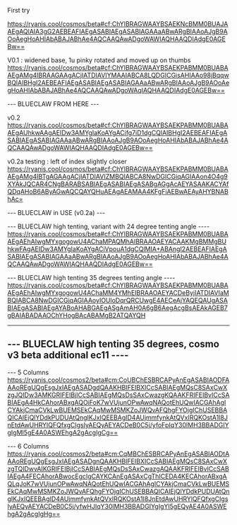 First try

https://ryanis.cool/cosmos/beta#cf:ChYIBRAGWAAYBSAEKNcBMM0BUAJAAEgAQlAIA3gG2AEBEAFIAEgASABIAEgASABIAGAAaABwARgBIAAoAJgB9AOoAegHoAHIAbABAJABhAe4AQCAAQAwADgoWAWIAQHAAQDIAdgE0AGEBw==

V0.1 : widened base, 1u pinky rotated and moved up on thumbs
https://ryanis.cool/cosmos/beta#cf:ChYIBRAGWAAYBSAEKPABMM0BUABAAEgAMg4IBRAAGAAgACjIATDIAVIYMAAIABCA8LQDGICGisAHIAAo98jBqqwBQlAIBHgI2AEBEAFIAEgASABIAEgASABIAGAAaABwARgBIAAoAJgB9AOoAegHoAHIAbABAJABhAe4AQCAAQAwADgoWAqIAQHAAQDIAdgE0AGEBw==

--- BLUECLAW FROM HERE ---

v0.2
https://ryanis.cool/cosmos/beta#cf:ChYIBRAGWAAYBSAEKPABMM0BUABAAEgAUhkwAAgAEIDw3AMYgIaKoAYgACifg7iD1dgCQlAIBHgI2AEBEAFIAEgASABIAEgASABIAGAAaABwARgBIAAoAJgB9AOoAegHoAHIAbABAJABhAe4AQCAAQAwADgoWAWIAQHAAQDIAdgE0AGEBw==

v0.2a testing : left of index slightly closer
https://ryanis.cool/cosmos/beta#cf:ChYIBRAGWAAYBSAEKPABMM0BUABAAEgAMg4IBTgAGAAgACjIATDIAVIZMBQIABCA8NwDGICGiqAGIAAon4O4g9XYAkJQCAR4CNgBARABSABIAEgASABIAEgASABgAGgAcAEYASAAKACYAfQDqAHoB6AByAGwAQCQAYQHuAEAgAEAMAA4KFgFiAEBwAEAyAHYBNABhAc=

--- BLUECLAW in USE (v0.2a) ---


--- BLUECLAW high tenting, variant with 24 degree tenting angle ----
https://ryanis.cool/cosmos/beta#cf:ChYIBRAGWAAYBSAEKPABMM0BUABAAEgAEhAIwgMYxgogowU4AChaMPAQMhAIBRAAOAEYACAAKMgBMMgBUhkwFAgAEIDw3AMYgIaKoAYgACiVpouA1dgCQlMIA+ABAngI2AEBEAFIAEgASABIAEgASABIAGAAaABwARgBIAAoAJgB9AOoAegHoAHIAbABAJABhAe4AQCAAQAwADgoWAWIAQHAAQDIAdgE0AGEBw==


--- BLUECLAW high tenting  35 degrees tenting angle ----
https://ryanis.cool/cosmos/beta#cf:ChYIBRAGWAAYBSAEKPABMM0BUABAAEgAEhAIwgMYxgogowU4AChaMM4YMhEIBRAAOAEYACDeByjIATDIAVIaMBQIABCA8NwDGICGiqAGIAAoyIOUloDqrQRCUwgE4AECeAjYAQEQAUgASABIAEgASABIAEgAYABoAHABGAEgASgAmAH0A6gB6AegAcgBsAEAkAGEB7gBAIABADAAOChYHogBAcABAMgB2ATQAYQH



---------------------------------------------------------------------------
--- BLUECLAW high tenting  35 degrees, cosmo v3 beta  additional ec11  ----
---------------------------------------------------------------------------
--- 5 Columns
https://ryanis.cool/cosmos2/beta#cm:CoUBChESBRCAPyAnEgASABIAODFAAAoREgUQgEsgJxIAEgASADgdQAAKHBIFEIBXICcSABIAEgMQsC8SAxCwXzgJQIDw3AMKGRIFEIBjICcSABIAEgMQsDsSAxCwazgKQAAKFRIFEIBvICcSABIAEgA4HkCAhorABxgAQOiFoK7wVUjunOPwAwqNAQotEhUQwIACGAhAgICYAkjCmaCVkLwBUEMSEkCAqMwMSMKZoJWQvAFQhgFYOjgIChUSEBBAQICAIEjQlYDdkPUDUAtQngIKJxIQEEBAgID4AUjmmfynkAtQVxIRQKOstA1I8JnEtdAwUHRYlQFQfxgCIgsIyAEQyAEYACDeB0C5j/yfoFpIqY30lMH3BBADGIYgIgMI5gE4A0ASWEhgA2gAcgIgCg==

--- 6 Columns
https://ryanis.cool/cosmos2/beta#cm:CqMBChESBRCAPyAnEgASABIAODtAAAoREgUQgEsgJxIAEgASADgnQAAKHBIFEIBXICcSABIAEgMQsC8SAxCwXzgTQIDwvAIKGRIFEIBjICcSABIAEgMQsDsSAxCwazgAQAAKFRIFEIBvICcSABIAEgA4FECAhorABwocEgcIgCAYKCAnEgASAxCgThICEDA4KECAhorABxgAQLqJoK7wVUjunOPwAwqNAQotEhUQwIACGAhAgICYAkjCmaCVkLwBUEMSEkCAqMwMSMKZoJWQvAFQhgFYOjgIChUSEBBAQICAIEjQlYDdkPUDUAtQngIKJxIQEEBAgID4AUjmmfynkAtQVxIRQKOstA1I8JnEtdAwUHRYlQFQfxgCIgsIyAEQyAEYACDeB0C5j/yfwHJIqY30lMH3BBADGIYgIgYI5gEQyAE4A0ASWEhgA2gAcgIgHg==